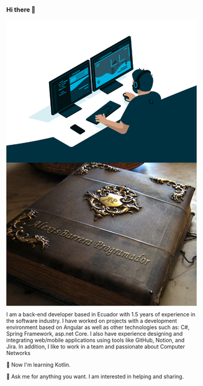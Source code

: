 ### Hi there 👋 
 <div style="display: flex; flex-wrap: wrap;">
    <img src="https://github.com/Alexis-VsCode/Alexis-VsCode/blob/main/code.gif?raw=true" style="flex: 1;">
    <img src="https://github.com/Alexis-VsCode/Alexis-VsCode/blob/main/portafolio.jpg?raw=true" style="flex: 1;">
</div>
 
I am a back-end developer based in Ecuador with 1.5 years of experience in the software industry. I have worked on projects with a development environment based on Angular as well as other technologies such as: C#, Spring Framework, asp.net Core. I also have experience designing and integrating web/mobile applications using tools like GitHub, Notion, and Jira. In addition, I like to work in a team and passionate about Computer Networks

🌱 Now I'm learning Kotlin.

💬 Ask me for anything you want. I am interested in helping and sharing.
